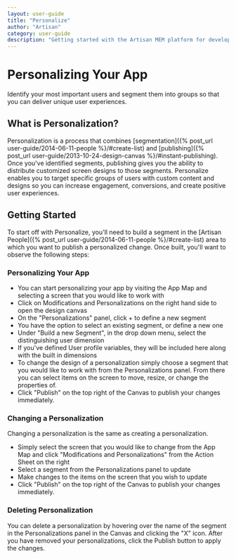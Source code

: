 ```yaml
---
layout: user-guide
title: "Personalize"
author: "Artisan"
category: user-guide
description: "Getting started with the Artisan MEM platform for developers."
---
```


# Personalizing Your App
Identify your most important users and segment them into groups so that you can deliver unique user experiences.

## What is Personalization?
Personalization is a process that combines [segmentation]({% post_url user-guide/2014-06-11-people %}/#create-list) and [publishing]({% post_url user-guide/2013-10-24-design-canvas %}/#instant-publishing). Once you've identified segments, publishing gives you the ability to distribute customized screen designs to those segments. Personalize enables you to target specific groups of users with custom content and designs so you can increase engagement, conversions, and create positive user experiences. 

## Getting Started
To start off with Personalize, you'll need to build a segment in the [Artisan People]({% post_url user-guide/2014-06-11-people %}/#create-list) area to which you want to publish a personalized change.  Once built, you'll want to observe the following steps:

<div id="personalizing"></div>

### Personalizing Your App
* You can start personalizing your app by visiting the App Map and selecting a screen that you would like to work with
* Click on Modifications and Personalizations on the right hand side to open the design canvas
* On the "Personalizations" panel, click + to define a new segment
* You have the option to select an existing segment, or define a new one
* Under "Build a new Segment", in the drop down menu, select the distinguishing user dimension
* If you've defined User profile variables, they will be included here along with the built in dimensions
* To change the design of a personalization simply choose a segment that you would like to work with from the Personalizations panel. From there you can select items on the screen to move, resize, or change the properties of.
* Click "Publish" on the top right of the Canvas to publish your changes immediately.

<div id="changing"></div>

### Changing a Personalization
Changing a personalization is the same as creating a personalization.

* Simply select the screen that you would like to change from the App Map and click "Modifications and Personalizations" from the Action Sheet on the right
* Select a segment from the Personalizations panel to update
* Make changes to the items on the screen that you wish to update
* Click "Publish" on the top right of the Canvas to publish your changes immediately.

<div id="deleting"></div>

### Deleting Personalization
You can delete a personalization by hovering over the name of the segment in the Personalizations panel in the Canvas and clicking the "X" icon. After you have removed your personalizations, click the Publish button to apply the changes.
